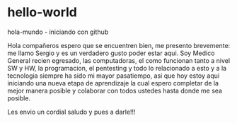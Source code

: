 # hello-world
hola-mundo - iniciando con github

Hola compañeros espero que se encuentren bien, me presento brevemente: me llamo Sergio y es un verdadero gusto poder estar aqui. Soy Medico General recien egresado, las computadoras, el como funcionan tanto a nivel SW y HW, la programacion, el pentesting y todo lo relacionado a esto y a la tecnologia siempre ha sido mi mayor pasatiempo, asi que hoy estoy aqui iniciando  una nueva etapa de aprendizaje la cual espero completar de la mejor manera posible y colaborar con todos ustedes hasta donde me sea posible.

Les envio un cordial saludo y pues a darle!!!
